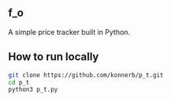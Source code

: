 ## f_o

A simple price tracker built in Python.

## How to run locally

```bash
git clone https://github.com/konnerb/p_t.git
cd p_t
python3 p_t.py
```